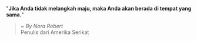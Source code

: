 "**Jika Anda tidak melangkah maju, maka Anda akan berada di tempat yang sama.**"

> ~ _By Nora Robert_  
Penulis dari Amerika Serikat
